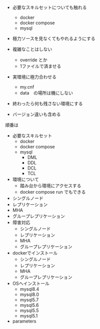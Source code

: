 * 必要なスキルセットについても触れる
   * docker
   * docker compose 
   * mysql

 * 極力ソースを見なくてもやれるようにする
 * 複雑なことはしない
   * override とか
   * 1ファイルで済ませる
 * 実環境に極力合わせる
   * my.cnf
   * data　の場所は機にしない
 * 終わったら何も残さない環境にする
 * バージョン違いも含める


順番は
* 必要なスキルセット
  * docker
  * docker compose
  * mysql
    * DML
    * DDL
    * DCL
    * TCL
* 環境について
  * 踏み台から環境にアクセスする
  * docker compose run でもできる
* シングルノード
* レプリケーション
* MHA
* グループレプリケーション
* 障害対応
  * シングルノード
  * レプリケーション
  * MHA
  * グループレプリケーション
* dockerでインストール
  * シングルノード
  * レプリケーション
  * MHA
  * グループレプリケーション
* OSへインストール
  * mysql8.4
  * mysql8.0
  * mysql5.7
  * mysql5.6
  * mysql5.5
  * mysql5.1
* parameters
  